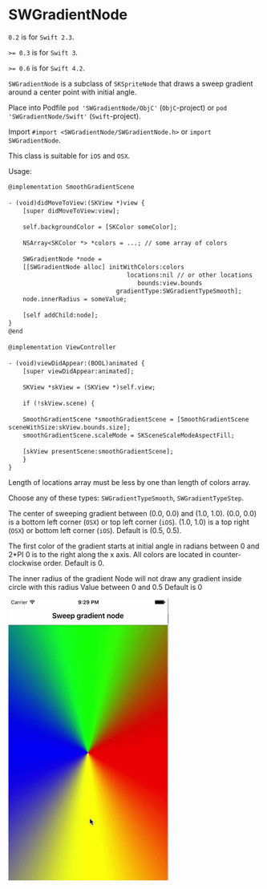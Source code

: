 # SWGradientNode

`0.2` is for `Swift 2.3`.

`>= 0.3` is for `Swift 3`.

`>= 0.6` is for `Swift 4.2`.

`SWGradientNode` is a subclass of `SKSpriteNode` that draws a sweep gradient around a center point with initial angle.

Place into Podfile
`pod 'SWGradientNode/ObjC'` (`ObjC`-project) or
`pod 'SWGradientNode/Swift'` (`Swift`-project).

Import `#import <SWGradientNode/SWGradientNode.h>`
or `import SWGradientNode`.

This class is suitable for `iOS` and `OSX`.

Usage:

```objc
@implementation SmoothGradientScene

- (void)didMoveToView:(SKView *)view {
    [super didMoveToView:view];

    self.backgroundColor = [SKColor someColor];

    NSArray<SKColor *> *colors = ...; // some array of colors 

    SWGradientNode *node =
    [[SWGradientNode alloc] initWithColors:colors
                                 locations:nil // or other locations
                                    bounds:view.bounds
                              gradientType:SWGradientTypeSmooth];
    node.innerRadius = someValue;

    [self addChild:node];
}
@end

@implementation ViewController

- (void)viewDidAppear:(BOOL)animated {
    [super viewDidAppear:animated];

    SKView *skView = (SKView *)self.view;

    if (!skView.scene) {

    SmoothGradientScene *smoothGradientScene = [SmoothGradientScene sceneWithSize:skView.bounds.size];
    smoothGradientScene.scaleMode = SKSceneScaleModeAspectFill;

    [skView presentScene:smoothGradientScene];
    }
}
```
Length of locations array must be less by one than length of colors array.

Choose any of these types: `SWGradientTypeSmooth`, `SWGradientTypeStep`.

The center of sweeping gradient between (0.0, 0.0) and (1.0, 1.0).
(0.0, 0.0) is a bottom left corner (`OSX`) or top left corner (`iOS`).
(1.0, 1.0) is a top right (`OSX`) or bottom left corner (`iOS`).
Default is (0.5, 0.5).

The first color of the gradient starts at initial angle in radians between 0 and 2*PI
0 is to the right along the x axis.
All colors are located in counter-clockwise order.
Default is 0.

The inner radius of the gradient
Node will not draw any gradient inside circle with this radius
Value between 0 and 0.5
Default is 0

![Alt text](https://github.com/NSSimpleApps/SWGradientNode/blob/master/SWGradientNode.gif)

